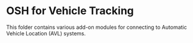 # OSH for Vehicle Tracking

This folder contains various add-on modules for connecting to Automatic Vehicle Location (AVL) systems.

